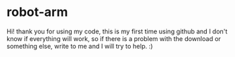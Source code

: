 # robot-arm
Hi!
thank you for using my code, this is my first time using github and I don't know if everything will work, so if there is a problem with the download or something else, write to me and I will try to help. :)
